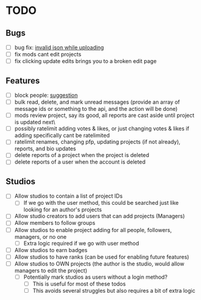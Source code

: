 # TODO

## Bugs

- [ ] bug fix: [invalid json while uploading](https://discord.com/channels/1033551490331197462/1326306569368899696)
- [ ] fix mods cant edit projects
- [ ] fix clicking update edits brings you to a broken edit page

## Features

- [ ] block people: [suggestion](https://discord.com/channels/1033551490331197462/1325445592305893470/1325533771281465405)
- [ ] bulk read, delete, and mark unread messages (provide an array of message ids or something to the api, and the action will be done)
- [ ] mods review project, say its good, all reports are cast aside until project is updated next\
- [ ] possibly ratelimit adding votes & likes, or just changing votes & likes if adding specifically cant be ratelimited
- [ ] ratelimit renames, changing pfp, updating projects (if not already), reports, and bio updates
- [ ] delete reports of a project when the project is deleted
- [ ] delete reports of a user when the account is deleted

## Studios

- [ ] Allow studios to contain a list of project IDs
  - [ ] If we go with the user method, this could be searched just like looking for an author's projects
- [ ] Allow studio creators to add users that can add projects (Managers)
- [ ] Allow members to follow groups
- [ ] Allow studios to enable project adding for all people, followers, managers, or no one
  - [ ] Extra logic required if we go with user method
- [ ] Allow studios to earn badges
- [ ] Allow studios to have ranks (can be used for enabling future features)
- [ ] Allow studios to OWN projects (the author is the studio, would allow managers to edit the project)
  - [ ] Potentially mark studios as users without a login method?
    - [ ] This is useful for most of these todos
    - [ ] This avoids several struggles but also requires a bit of extra logic
